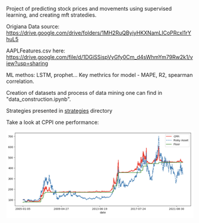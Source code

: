 Project of predicting stock prices and movements using supervised learning, and creating mft stratedies.


Origiana Data source:
https://drive.google.com/drive/folders/1MH2RuQByiyHKXNamLICoPRcxl1rYhuL5

AAPLFeatures.csv here:
https://drive.google.com/file/d/1DGiSSispVyGfy0Cm_d4sWhmYm79Rw2k1/view?usp=sharing

ML methos: LSTM, prophet...
Key methrics for model - MAPE, R2, spearman correlation.

Creation of datasets and process of data mining one can find in "data_construction.ipynb".

Strategies presented in [strategies](doc:https://github.com/ArtemIlinn/algotrading/tree/main/strategies#anchor-links) directory

Take a look at CPPI one performance:

![alt text](https://github.com/ArtemIlinn/algotrading/blob/main/strategies/bt_results/cppt_backrestsresults.png)
